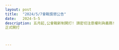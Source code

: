 ```yaml
---
layout: post
title:  "2024/5/7會戰獎懲公告"
date:   2024-5-5
description: 五月起,公會戰新制開打! 請密切注意權利與義務!
正式開打



---
```

